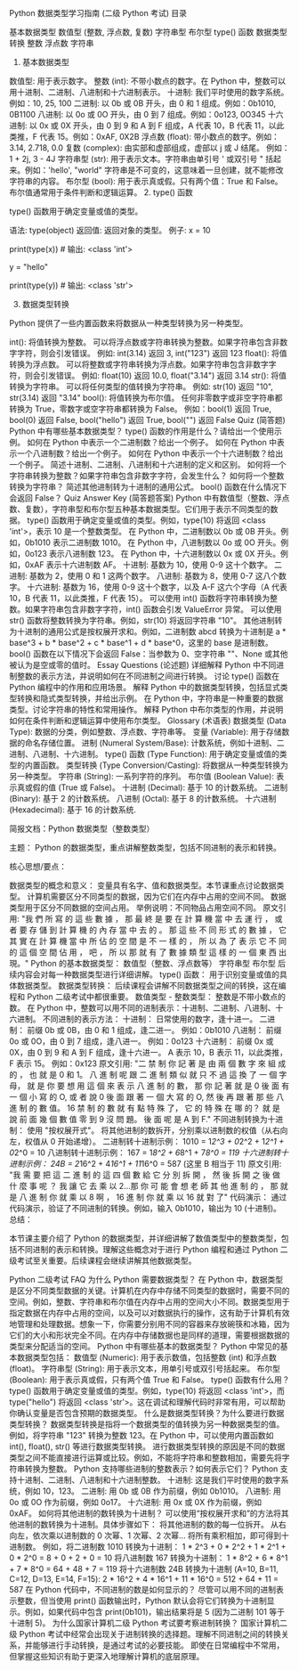 Python 数据类型学习指南 (二级 Python 考试)
目录

基本数据类型
数值型 (整数, 浮点数, 复数)
字符串型
布尔型
type() 函数
数据类型转换
整数
浮点数
字符串
1. 基本数据类型

数值型: 用于表示数字。
整数 (int): 不带小数点的数字。在 Python 中，整数可以用十进制、二进制、八进制和十六进制表示。
十进制: 我们平时使用的数字系统。例如：10, 25, 100
二进制: 以 0b 或 0B 开头，由 0 和 1 组成。例如：0b1010, 0B1100
八进制: 以 0o 或 0O 开头，由 0 到 7 组成。例如：0o123, 0O345
十六进制: 以 0x 或 0X 开头，由 0 到 9 和 A 到 F 组成，A 代表 10，B 代表 11，以此类推，F 代表 15。例如：0xAF, 0X2B
浮点数 (float): 带小数点的数字。例如：3.14, 2.718, 0.0
复数 (complex): 由实部和虚部组成，虚部以 j 或 J 结尾。 例如：1 + 2j, 3 - 4J
字符串型 (str): 用于表示文本。字符串由单引号 ' 或双引号 " 括起来。例如：'hello', "world"
字符串是不可变的，这意味着一旦创建，就不能修改字符串的内容。
布尔型 (bool): 用于表示真或假。只有两个值：True 和 False。
布尔值通常用于条件判断和逻辑运算。
2. type() 函数

type() 函数用于确定变量或值的类型。

语法: type(object)
返回值: 返回对象的类型。
例子:
x = 10

print(type(x))  # 输出: <class 'int'>



y = "hello"

print(type(y))  # 输出: <class 'str'>

3. 数据类型转换

Python 提供了一些内置函数来将数据从一种类型转换为另一种类型。

int(): 将值转换为整数。
可以将浮点数或字符串转换为整数。如果字符串包含非数字字符，则会引发错误。
例如: int(3.14) 返回 3, int("123") 返回 123
float(): 将值转换为浮点数。
可以将整数或字符串转换为浮点数。如果字符串包含非数字字符，则会引发错误。
例如: float(10) 返回 10.0, float("3.14") 返回 3.14
str(): 将值转换为字符串。
可以将任何类型的值转换为字符串。
例如: str(10) 返回 "10", str(3.14) 返回 "3.14"
bool(): 将值转换为布尔值。
任何非零数字或非空字符串都转换为 True，零数字或空字符串都转换为 False。
例如：bool(1) 返回 True, bool(0) 返回 False, bool("hello") 返回 True, bool("") 返回 False
Quiz (简答题)
Python 中有哪些基本数据类型？
type() 函数的作用是什么？请给出一个使用示例。
如何在 Python 中表示一个二进制数？给出一个例子。
如何在 Python 中表示一个八进制数？给出一个例子。
如何在 Python 中表示一个十六进制数？给出一个例子。
简述十进制、二进制、八进制和十六进制的定义和区别。
如何将一个字符串转换为整数？如果字符串包含非数字字符，会发生什么？
如何将一个整数转换为字符串？
简述其他进制转为十进制的通用公式。
bool() 函数在什么情况下会返回 False？
Quiz Answer Key (简答题答案)
Python 中有数值型（整数、浮点数、复数），字符串型和布尔型五种基本数据类型。它们用于表示不同类型的数据。
type() 函数用于确定变量或值的类型。例如，type(10) 将返回 <class 'int'>，表示 10 是一个整数类型。
在 Python 中，二进制数以 0b 或 0B 开头。例如，0b1010 表示二进制数 1010。
在 Python 中，八进制数以 0o 或 0O 开头。例如，0o123 表示八进制数 123。
在 Python 中，十六进制数以 0x 或 0X 开头。例如，0xAF 表示十六进制数 AF。
十进制: 基数为 10，使用 0-9 这十个数字。
二进制: 基数为 2，使用 0 和 1 这两个数字。
八进制: 基数为 8，使用 0-7 这八个数字。
十六进制: 基数为 16，使用 0-9 这十个数字，以及 A-F 这六个字母（A 代表 10，B 代表 11，以此类推，F 代表 15）。
可以使用 int() 函数将字符串转换为整数。如果字符串包含非数字字符，int() 函数会引发 ValueError 异常。
可以使用 str() 函数将整数转换为字符串。例如，str(10) 将返回字符串 "10"。
其他进制转为十进制的通用公式是按权展开求和。例如，二进制数 abcd 转换为十进制是 a * base^3 + b * base^2 + c * base^1 + d * base^0，这里的 base 是进制数。
bool() 函数在以下情况下会返回 False：当参数为 0、空字符串 ""、None 或其他被认为是空或零的值时。
Essay Questions (论述题)
详细解释 Python 中不同进制整数的表示方法，并说明如何在不同进制之间进行转换。
讨论 type() 函数在 Python 编程中的作用和应用场景。
解释 Python 中的数据类型转换，包括显式类型转换和隐式类型转换，并给出示例。
在 Python 中，字符串是一种重要的数据类型。讨论字符串的特性和常用操作。
解释 Python 中布尔类型的作用，并说明如何在条件判断和逻辑运算中使用布尔类型。
Glossary (术语表)
数据类型 (Data Type): 数据的分类，例如整数、浮点数、字符串等。
变量 (Variable): 用于存储数据的命名存储位置。
进制 (Numeral System/Base): 计数系统，例如十进制、二进制、八进制、十六进制。
type() 函数 (Type Function): 用于确定变量或值的类型的内置函数。
类型转换 (Type Conversion/Casting): 将数据从一种类型转换为另一种类型。
字符串 (String): 一系列字符的序列。
布尔值 (Boolean Value): 表示真或假的值 (True 或 False)。
十进制 (Decimal): 基于 10 的计数系统。
二进制 (Binary): 基于 2 的计数系统。
八进制 (Octal): 基于 8 的计数系统。
十六进制 (Hexadecimal): 基于 16 的计数系统.

简报文档：Python 数据类型（整数类型）

主题： Python 的数据类型，重点讲解整数类型，包括不同进制的表示和转换。

核心思想/要点：

数据类型的概念和意义：
变量具有名字、值和数据类型。本节课重点讨论数据类型。
计算机需要区分不同类型的数据，因为它们在内存中占用的空间不同。
数据类型用于区分不同数据的空间占用。 举例说明：不同物品占用空间不同。
原文引用: "我 們 所 寫 的 這 些 數 據 ， 那 最 終 是 要 在 計 算 機 當 中 去 運 行 ， 或 者 要 存 儲 到 計 算 機 的 內 存 當 中 去 的 。 那 這 些 不 同 形 式 的 數 據 ， 它 其 實 在 計 算 機 當 中 所 佔 的 空 間 是 不 一 樣 的 ， 所 以 為 了 表 示 它 不 同 的 這 個 空 間 佔 用 ， 吧 ， 所 以 那 就 有 了 數 據 類 型 這 樣 的 一 個 東 西 出 現。"
Python 的基本数据类型：
数值型（整数、浮点数等）
字符串型
布尔型
后续内容会对每一种数据类型进行详细讲解。
type() 函数：
用于识别变量或值的具体数据类型。
数据类型转换：
后续课程会讲解不同数据类型之间的转换，这在编程和 Python 二级考试中都很重要。
数值类型 - 整数类型：
整数是不带小数点的数。
在 Python 中，整数可以用不同的进制表示：十进制、二进制、八进制、十六进制。
不同进制的表示方法：
十进制： 日常使用的数字，逢十进一。
二进制： 前缀 0b 或 0B，由 0 和 1 组成，逢二进一。 例如：0b1010
八进制： 前缀 0o 或 0O，由 0 到 7 组成，逢八进一。 例如：0o123
十六进制： 前缀 0x 或 0X，由 0 到 9 和 A 到 F 组成，逢十六进一。 A 表示 10，B 表示 11，以此类推，F 表示 15。 例如：0x123
原文引用: "二 禁 制 你 記 著 是 由 兩 個 數 字 來 組 成 的 ， 也 就 是 0 和 1。 八 進 制 呢 跟 二 進 制 類 似 就 只 不 過 這 換 了 一 個 字 母， 就 是 你 要 想 用 這 個 來 表 示 八 進 制 的 數， 那 你 記 著 就 是 0 後 面 有 一 個 小 寫 的 O, 或 者 說 0 後 面 跟 著 一 個 大 寫 的 O, 然 後 再 跟 著 那 些 八 進 制 的 數 值。 16 禁 制 的 數 就 有 點 特 殊 了， 它 的 特 殊 在 哪 的？ 就 是 說 前 面 幾 個 數 值 零 到 9 沒 問 題。 後 面 呢 是 A 到 F."
不同进制转换为十进制：
使用 "按权展开式"。
将其他进制的数拆开，分别乘以进制数的权值（从右向左，权值从 0 开始递增）。
二进制转十进制示例： 1010 = 1*2^3 + 0*2^2 + 1*2^1 + 0*2^0 = 10
八进制转十进制示例： 167 = 1*8^2 + 6*8^1 + 7*8^0 = 119
十六进制转十进制示例： 24B = 2*16^2 + 4*16^1 + 11*16^0 = 587 (这里 B 相当于 11)
原文引用: "我 需 要 把 這 二 進 制 的 這 四 個 數 給 它 分 別 拆 開 ， 然 後 拆 開 之 後 做 什 麼 事 呢 ？ 我 讓 它 去 乘 以 2...那 你 可 能 會 想 老 師 其 他 進 制 的 ， 那 就 是 八 進 制 你 就 乘 以 8 啊 ， 16 進 制 你 就 乘 以 16 就 對 了"
代码演示：
通过代码演示，验证了不同进制的转换。例如，输入 0b1010，输出为 10 (十进制)。
总结：

本节课主要介绍了 Python 的数据类型，并详细讲解了数值类型中的整数类型，包括不同进制的表示和转换。理解这些概念对于进行 Python 编程和通过 Python 二级考试至关重要。后续课程会继续讲解其他数据类型。

Python 二级考试 FAQ
为什么 Python 需要数据类型？
在 Python 中，数据类型是区分不同类型数据的关键。计算机在内存中存储不同类型的数据时，需要不同的空间。例如，整数、字符串和布尔值在内存中占用的空间大小不同。数据类型用于指定数据在内存中占用的空间，以及可以对数据执行的操作，这有助于计算机有效地管理和处理数据。想象一下，你需要分别用不同的容器来存放碗筷和冰箱，因为它们的大小和形状完全不同。在内存中存储数据也是同样的道理，需要根据数据的类型来分配适当的空间。
Python 中有哪些基本的数据类型？
Python 中常见的基本数据类型包括：
数值型 (Numeric): 用于表示数值，包括整数 (int) 和浮点数 (float)。
字符串型 (String): 用于表示文本，用单引号或双引号括起来。
布尔型 (Boolean): 用于表示真或假，只有两个值 True 和 False。
type() 函数有什么用？
type() 函数用于确定变量或值的类型。例如，type(10) 将返回 <class 'int'>，而 type("hello") 将返回 <class 'str'>。这在调试和理解代码时非常有用，可以帮助你确认变量是否包含预期的数据类型。
什么是数据类型转换？为什么要进行数据类型转换？
数据类型转换是指将一个数据类型的值转换为另一种数据类型的值。例如，将字符串 "123" 转换为整数 123。在 Python 中，可以使用内置函数如 int(), float(), str() 等进行数据类型转换。
进行数据类型转换的原因是不同的数据类型之间不能直接进行运算或比较。例如，不能将字符串和整数相加，需要先将字符串转换为整数。
Python 支持哪些进制的整数表示？如何表示它们？
Python 支持十进制、二进制、八进制和十六进制整数。
十进制: 这是我们平时使用的数字系统，例如 10，123。
二进制: 用 0b 或 0B 作为前缀，例如 0b1010。
八进制: 用 0o 或 0O 作为前缀，例如 0o17。
十六进制: 用 0x 或 0X 作为前缀，例如 0xAF。
如何将其他进制的数转换为十进制？
可以使用“按权展开求和”的方法将其他进制的数转换为十进制。具体步骤如下：
将其他进制的数的每一位拆开。
从右向左，依次乘以进制数的 0 次幂、1 次幂、2 次幂...
将所有乘积相加，即可得到十进制数。
例如，将二进制数 1010 转换为十进制：
1 * 2^3 + 0 * 2^2 + 1 * 2^1 + 0 * 2^0 = 8 + 0 + 2 + 0 = 10
将八进制数 167 转换为十进制：
1 * 8^2 + 6 * 8^1 + 7 * 8^0 = 64 + 48 + 7 = 119
将十六进制数 24B 转换为十进制 (A=10, B=11, C=12, D=13, E=14, F=15):
2 * 16^2 + 4 * 16^1 + 11 * 16^0 = 512 + 64 + 11 = 587
在 Python 代码中，不同进制的数是如何显示的？
尽管可以用不同的进制表示整数，但当使用 print() 函数输出时，Python 默认会将它们转换为十进制显示。例如，如果代码中包含 print(0b101)，输出结果将是 5 (因为二进制 101 等于十进制 5)。
为什么国家计算机二级 Python 考试要考察进制转换？
国家计算机二级 Python 考试中经常会出现关于进制转换的选择题。理解不同进制之间的转换关系，并能够进行手动转换，是通过考试的必要技能。 即使在日常编程中不常用，但掌握这些知识有助于更深入地理解计算机的底层原理。